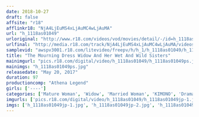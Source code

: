 ```yaml
---
date: 2018-10-27
draft: false
affsite: "r18"
afflinkr18: "NjA4LjEuMS4xLjAuMC4wLjAuMA"
url: "h_1118as01049"
urloriginal: "http://www.r18.com/videos/vod/movies/detail/-/id=h_1118as01049"
urlfinal: "http://media.r18.com/track/NjA4LjEuMS4xLjAuMC4wLjAuMA/videos/vod/movies/detail/-/id=h_1118as01049"
samplevid: "awspv3001.r18.com/litevideo/freepv/h/h_1/h_1118as01049/h_1118as01049_dmb_s.mp4"
title: "The Mourning Dress Widow And Her Wet And Wild Sisters"
mainimgurl: "pics.r18.com/digital/video/h_1118as01049/h_1118as01049ps.jpg"
mainimgs: "h_1118as01049ps.jpg"
releasedate: "May 20, 2017"
duration: 97
productioncomp: "Athena Legend"
girls: ['----']
categories: ['Mature Woman', 'Widow', 'Married Woman', 'KIMONO', 'Drama']
imgurls: ['pics.r18.com/digital/video/h_1118as01049/h_1118as01049jp-1.jpg', 'pics.r18.com/digital/video/h_1118as01049/h_1118as01049jp-2.jpg', 'pics.r18.com/digital/video/h_1118as01049/h_1118as01049jp-3.jpg', 'pics.r18.com/digital/video/h_1118as01049/h_1118as01049jp-4.jpg', 'pics.r18.com/digital/video/h_1118as01049/h_1118as01049jp-5.jpg', 'pics.r18.com/digital/video/h_1118as01049/h_1118as01049jp-6.jpg', 'pics.r18.com/digital/video/h_1118as01049/h_1118as01049jp-7.jpg', 'pics.r18.com/digital/video/h_1118as01049/h_1118as01049jp-8.jpg', 'pics.r18.com/digital/video/h_1118as01049/h_1118as01049jp-9.jpg', 'pics.r18.com/digital/video/h_1118as01049/h_1118as01049jp-10.jpg', 'pics.r18.com/digital/video/h_1118as01049/h_1118as01049jp-11.jpg', 'pics.r18.com/digital/video/h_1118as01049/h_1118as01049jp-12.jpg', 'pics.r18.com/digital/video/h_1118as01049/h_1118as01049jp-13.jpg', 'pics.r18.com/digital/video/h_1118as01049/h_1118as01049jp-14.jpg', 'pics.r18.com/digital/video/h_1118as01049/h_1118as01049jp-15.jpg', 'pics.r18.com/digital/video/h_1118as01049/h_1118as01049jp-16.jpg', 'pics.r18.com/digital/video/h_1118as01049/h_1118as01049jp-17.jpg', 'pics.r18.com/digital/video/h_1118as01049/h_1118as01049jp-18.jpg', 'pics.r18.com/digital/video/h_1118as01049/h_1118as01049jp-19.jpg', 'pics.r18.com/digital/video/h_1118as01049/h_1118as01049jp-20.jpg']
imgs: ['h_1118as01049jp-1.jpg', 'h_1118as01049jp-2.jpg', 'h_1118as01049jp-3.jpg', 'h_1118as01049jp-4.jpg', 'h_1118as01049jp-5.jpg', 'h_1118as01049jp-6.jpg', 'h_1118as01049jp-7.jpg', 'h_1118as01049jp-8.jpg', 'h_1118as01049jp-9.jpg', 'h_1118as01049jp-10.jpg', 'h_1118as01049jp-11.jpg', 'h_1118as01049jp-12.jpg', 'h_1118as01049jp-13.jpg', 'h_1118as01049jp-14.jpg', 'h_1118as01049jp-15.jpg', 'h_1118as01049jp-16.jpg', 'h_1118as01049jp-17.jpg', 'h_1118as01049jp-18.jpg', 'h_1118as01049jp-19.jpg', 'h_1118as01049jp-20.jpg']
---
```

